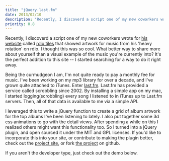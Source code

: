 ```yaml
--- 
title: "jQuery.last.fm"
date: 2013/02/10
description: "Recently, I discoverd a script one of my new coworkers wrote for his website called rdio tiles that showed artwork for music from his 'heavy rotation' on rdio. I thought this was so cool. What better way to share more about yourself than a visual example of the music you're currently into? It's the perfect addition to this site -- I started searching for a way to do it right away."
priority: 0.8
---
```


Recently, I discoverd a script one of my new coworkers wrote for [his website](http://www.number61.net/about/) called [rdio tiles](https://github.com/mgipp/Rdio-Tiles) that showed artwork for music from his 'heavy rotation' on rdio. I thought this was so cool. What better way to share more about yourself than a visual example of the music you're currently into? It's the perfect addition to this site -- I started searching for a way to do it right away.

Being the curmudgeon I am, I'm not quite ready to pay a monthly fee for music. I've been working on my mp3 library for over a decade, and I've grown quite attached to iTunes. Enter [last.fm](http://www.last.fm/). Last.fm has provided a service called scrobbling since 2002. By installing a simple app on my mac, I started logging(scrobbling) every song I listened to in iTunes up to Last.fm servers. Then, all of that data is available to me via a simple API.

I leveraged this to write a jQuery function to create a grid of album artwork for the top albums I've been listening to lately. I also put together some 3d css animations to go with the detail views. After spending a while on this I realized others might want this functionality too. So I turned into a jQuery plugin, and open sourced it under the MIT and GPL licenses. If you'd like to incorporate this into your site, or contribute to making the plugin better, check out the [project site](http://alexcash.github.com/jQuery.last.fm/), or fork [the project](https://github.com/alexcash/jQuery.last.fm) on github. 

If you aren't the developer type, just check out the demo below.

<div class="albums"></div>

